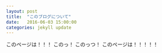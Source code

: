 ```yaml
---
layout: post
title:  "このブログについて"
date:   2016-06-03 15:00:00
categories: jekyll update
---
```

このページは！！！
このっ！
このっつ！
このページは！！！！！
